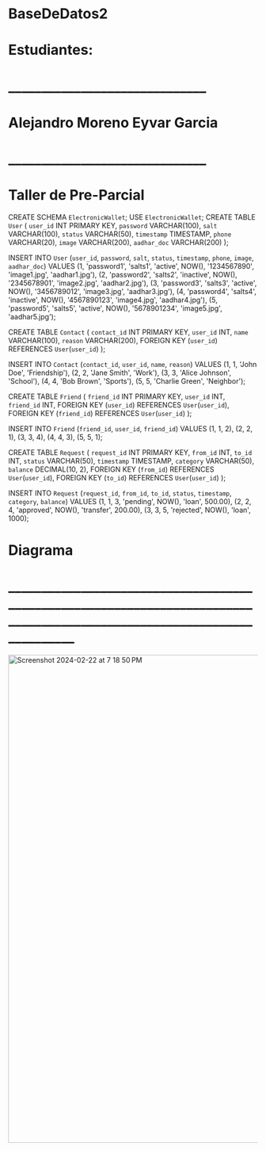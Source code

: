 # BaseDeDatos2
# Estudiantes: 
# ______________________________
# Alejandro Moreno Eyvar Garcia
# ______________________________
# Taller de Pre-Parcial

CREATE SCHEMA `ElectronicWallet`;
USE `ElectronicWallet`;
CREATE TABLE `User` (
    `user_id` INT PRIMARY KEY,
    `password` VARCHAR(100),
    `salt` VARCHAR(100),
    `status` VARCHAR(50),
    `timestamp` TIMESTAMP,
    `phone` VARCHAR(20),
    `image` VARCHAR(200),
    `aadhar_doc` VARCHAR(200)
);

INSERT INTO `User` (`user_id`, `password`, `salt`, `status`, `timestamp`, `phone`, `image`, `aadhar_doc`)
VALUES (1, 'password1', 'salts1', 'active', NOW(), '1234567890', 'image1.jpg', 'aadhar1.jpg'),
       (2, 'password2', 'salts2', 'inactive', NOW(), '2345678901', 'image2.jpg', 'aadhar2.jpg'),
       (3, 'password3', 'salts3', 'active', NOW(), '3456789012', 'image3.jpg', 'aadhar3.jpg'),
       (4, 'password4', 'salts4', 'inactive', NOW(), '4567890123', 'image4.jpg', 'aadhar4.jpg'),
       (5, 'password5', 'salts5', 'active', NOW(), '5678901234', 'image5.jpg', 'aadhar5.jpg');

CREATE TABLE `Contact` (
    `contact_id` INT PRIMARY KEY,
    `user_id` INT,
    `name` VARCHAR(100),
    `reason` VARCHAR(200),
    FOREIGN KEY (`user_id`) REFERENCES `User`(`user_id`)
);

INSERT INTO `Contact` (`contact_id`, `user_id`, `name`, `reason`)
VALUES (1, 1, 'John Doe', 'Friendship'),
       (2, 2, 'Jane Smith', 'Work'),
       (3, 3, 'Alice Johnson', 'School'),
       (4, 4, 'Bob Brown', 'Sports'),
       (5, 5, 'Charlie Green', 'Neighbor');

CREATE TABLE `Friend` (
    `friend_id` INT PRIMARY KEY,
    `user_id` INT,
    `friend_id` INT,
    FOREIGN KEY (`user_id`) REFERENCES `User`(`user_id`),
    FOREIGN KEY (`friend_id`) REFERENCES `User`(`user_id`)
);

INSERT INTO `Friend` (`friend_id`, `user_id`, `friend_id`)
VALUES (1, 1, 2),
       (2, 2, 1),
       (3, 3, 4),
       (4, 4, 3),
       (5, 5, 1);

CREATE TABLE `Request` (
    `request_id` INT PRIMARY KEY,
    `from_id` INT,
    `to_id` INT,
    `status` VARCHAR(50),
    `timestamp` TIMESTAMP,
    `category` VARCHAR(50),
    `balance` DECIMAL(10, 2),
    FOREIGN KEY (`from_id`) REFERENCES `User`(`user_id`),
    FOREIGN KEY (`to_id`) REFERENCES `User`(`user_id`)
);

INSERT INTO `Request` (`request_id`, `from_id`, `to_id`, `status`, `timestamp`, `category`, `balance`)
VALUES (1, 1, 3, 'pending', NOW(), 'loan', 500.00),
       (2, 2, 4, 'approved', NOW(), 'transfer', 200.00),
       (3, 3, 5, 'rejected', NOW(), 'loan', 1000);


# Diagrama
# _________________________________________________________________________________________________________________________

<img width="985" alt="Screenshot 2024-02-22 at 7 18 50 PM" src="https://github.com/LightKnight23/BaseDeDatos2/assets/42986343/9baf1ce9-2514-4343-be77-f7305c71ece8">
